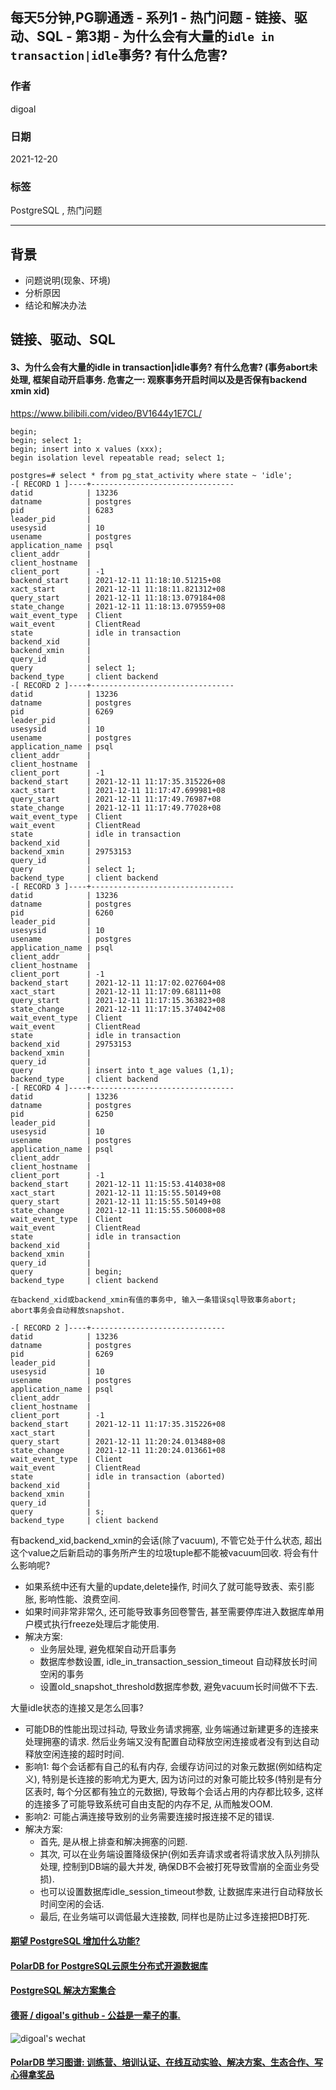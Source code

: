 ## 每天5分钟,PG聊通透 - 系列1 - 热门问题 - 链接、驱动、SQL - 第3期 - 为什么会有大量的`idle in transaction|idle`事务? 有什么危害?
                              
### 作者                              
digoal                              
                              
### 日期                              
2021-12-20                            
                              
### 标签                           
PostgreSQL , 热门问题           
                            
----                            
                            
## 背景         
- 问题说明(现象、环境)  
- 分析原因  
- 结论和解决办法  
      
## 链接、驱动、SQL       
      
#### 3、为什么会有大量的idle in transaction|idle事务? 有什么危害?   (事务abort未处理, 框架自动开启事务. 危害之一: 观察事务开启时间以及是否保有backend xmin xid)    
https://www.bilibili.com/video/BV1644y1E7CL/   
```
begin;  
begin; select 1;
begin; insert into x values (xxx);
begin isolation level repeatable read; select 1;

postgres=# select * from pg_stat_activity where state ~ 'idle';
-[ RECORD 1 ]----+--------------------------------
datid            | 13236
datname          | postgres
pid              | 6283
leader_pid       | 
usesysid         | 10
usename          | postgres
application_name | psql
client_addr      | 
client_hostname  | 
client_port      | -1
backend_start    | 2021-12-11 11:18:10.51215+08
xact_start       | 2021-12-11 11:18:11.821312+08
query_start      | 2021-12-11 11:18:13.079184+08
state_change     | 2021-12-11 11:18:13.079559+08
wait_event_type  | Client
wait_event       | ClientRead
state            | idle in transaction
backend_xid      | 
backend_xmin     | 
query_id         | 
query            | select 1;
backend_type     | client backend
-[ RECORD 2 ]----+--------------------------------
datid            | 13236
datname          | postgres
pid              | 6269
leader_pid       | 
usesysid         | 10
usename          | postgres
application_name | psql
client_addr      | 
client_hostname  | 
client_port      | -1
backend_start    | 2021-12-11 11:17:35.315226+08
xact_start       | 2021-12-11 11:17:47.699981+08
query_start      | 2021-12-11 11:17:49.76987+08
state_change     | 2021-12-11 11:17:49.77028+08
wait_event_type  | Client
wait_event       | ClientRead
state            | idle in transaction
backend_xid      | 
backend_xmin     | 29753153
query_id         | 
query            | select 1;
backend_type     | client backend
-[ RECORD 3 ]----+--------------------------------
datid            | 13236
datname          | postgres
pid              | 6260
leader_pid       | 
usesysid         | 10
usename          | postgres
application_name | psql
client_addr      | 
client_hostname  | 
client_port      | -1
backend_start    | 2021-12-11 11:17:02.027604+08
xact_start       | 2021-12-11 11:17:09.68111+08
query_start      | 2021-12-11 11:17:15.363823+08
state_change     | 2021-12-11 11:17:15.374042+08
wait_event_type  | Client
wait_event       | ClientRead
state            | idle in transaction
backend_xid      | 29753153
backend_xmin     | 
query_id         | 
query            | insert into t_age values (1,1);
backend_type     | client backend
-[ RECORD 4 ]----+--------------------------------
datid            | 13236
datname          | postgres
pid              | 6250
leader_pid       | 
usesysid         | 10
usename          | postgres
application_name | psql
client_addr      | 
client_hostname  | 
client_port      | -1
backend_start    | 2021-12-11 11:15:53.414038+08
xact_start       | 2021-12-11 11:15:55.50149+08
query_start      | 2021-12-11 11:15:55.50149+08
state_change     | 2021-12-11 11:15:55.506008+08
wait_event_type  | Client
wait_event       | ClientRead
state            | idle in transaction
backend_xid      | 
backend_xmin     | 
query_id         | 
query            | begin;
backend_type     | client backend
```
  
```
在backend_xid或backend_xmin有值的事务中, 输入一条错误sql导致事务abort;
abort事务会自动释放snapshot.

-[ RECORD 2 ]----+------------------------------
datid            | 13236
datname          | postgres
pid              | 6269
leader_pid       | 
usesysid         | 10
usename          | postgres
application_name | psql
client_addr      | 
client_hostname  | 
client_port      | -1
backend_start    | 2021-12-11 11:17:35.315226+08
xact_start       | 
query_start      | 2021-12-11 11:20:24.013488+08
state_change     | 2021-12-11 11:20:24.013661+08
wait_event_type  | Client
wait_event       | ClientRead
state            | idle in transaction (aborted)
backend_xid      | 
backend_xmin     | 
query_id         | 
query            | s;
backend_type     | client backend
```
有backend_xid,backend_xmin的会话(除了vacuum), 不管它处于什么状态, 超出这个value之后新启动的事务所产生的垃圾tuple都不能被vacuum回收. 将会有什么影响呢?    
- 如果系统中还有大量的update,delete操作, 时间久了就可能导致表、索引膨胀, 影响性能、浪费空间.   
- 如果时间非常非常久, 还可能导致事务回卷警告, 甚至需要停库进入数据库单用户模式执行freeze处理后才能使用.      
- 解决方案:   
    - 业务层处理, 避免框架自动开启事务
    - 数据库参数设置, idle_in_transaction_session_timeout  自动释放长时间空闲的事务
    - 设置old_snapshot_threshold数据库参数, 避免vacuum长时间做不下去.  
  
大量idle状态的连接又是怎么回事?   
- 可能DB的性能出现过抖动, 导致业务请求拥塞, 业务端通过新建更多的连接来处理拥塞的请求. 然后业务端又没有配置自动释放空闲连接或者没有到达自动释放空闲连接的超时时间.
- 影响1: 每个会话都有自己的私有内存, 会缓存访问过的对象元数据(例如结构定义), 特别是长连接的影响尤为更大, 因为访问过的对象可能比较多(特别是有分区表时, 每个分区都有独立的元数据), 导致每个会话占用的内存都比较多, 这样的连接多了可能导致系统可自由支配的内存不足, 从而触发OOM. 
- 影响2: 可能占满连接导致别的业务需要连接时报连接不足的错误.  
- 解决方案:   
    - 首先, 是从根上排查和解决拥塞的问题. 
    - 其次, 可以在业务端设置降级保护(例如丢弃请求或者将请求放入队列排队处理, 控制到DB端的最大并发, 确保DB不会被打死导致雪崩的全面业务受损).  
    - 也可以设置数据库idle_session_timeout参数, 让数据库来进行自动释放长时间空闲的会话.  
    - 最后, 在业务端可以调低最大连接数, 同样也是防止过多连接把DB打死.     
    
  
#### [期望 PostgreSQL 增加什么功能?](https://github.com/digoal/blog/issues/76 "269ac3d1c492e938c0191101c7238216")
  
  
#### [PolarDB for PostgreSQL云原生分布式开源数据库](https://github.com/ApsaraDB/PolarDB-for-PostgreSQL "57258f76c37864c6e6d23383d05714ea")
  
  
#### [PostgreSQL 解决方案集合](https://yq.aliyun.com/topic/118 "40cff096e9ed7122c512b35d8561d9c8")
  
  
#### [德哥 / digoal's github - 公益是一辈子的事.](https://github.com/digoal/blog/blob/master/README.md "22709685feb7cab07d30f30387f0a9ae")
  
  
![digoal's wechat](../pic/digoal_weixin.jpg "f7ad92eeba24523fd47a6e1a0e691b59")
  
  
#### [PolarDB 学习图谱: 训练营、培训认证、在线互动实验、解决方案、生态合作、写心得拿奖品](https://www.aliyun.com/database/openpolardb/activity "8642f60e04ed0c814bf9cb9677976bd4")
  
